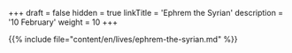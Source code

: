+++
draft = false
hidden = true
linkTitle = 'Ephrem the Syrian'
description = '10 February'
weight = 10
+++

{{% include file="content/en/lives/ephrem-the-syrian.md" %}}
